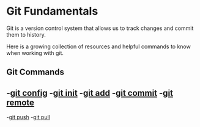 # Git Fundamentals
Git is a version control system that allows us to track changes and commit them to history.

Here is a growing collection of resources and helpful commands to know when working with git.

## Git Commands
-[git config](./commands/Config.md)
-[git init](./commands/init.md)
-[git add](./commands/Add.md)
-[git commit](./commands/Commit.md)
-[git remote](./commands/Remote.md)
-
-[git push](./commands/Push.md)
-[git pull](./commands/Pull.md)